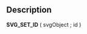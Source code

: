 ﻿<!-- SVG_SET_ID ( object ; id ) -> object (Text) -> id (Text)-->## Description **SVG\_SET\_ID** ( svgObject ; id ) 